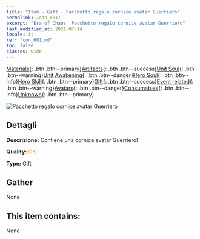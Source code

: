 ```yaml
---
title: "Item - Gift - Pacchetto regalo cornice avatar Guerriero"
permalink: /con_601/
excerpt: "Era of Chaos  Pacchetto regalo cornice avatar Guerriero"
last_modified_at: 2021-07-14
locale: it
ref: "con_601.md"
toc: false
classes: wide
---
```

 [Materials](/ItemsIT/){: .btn .btn--primary}[Artifacts](/ItemsIT/Artifacts/){: .btn .btn--success}[Unit Soul](/ItemsIT/UnitSoul/){: .btn .btn--warning}[Unit Awakening](/ItemsIT/UnitAwakening/){: .btn .btn--danger}[Hero Soul](/ItemsIT/HeroSoul/){: .btn .btn--info}[Hero Skill](/ItemsIT/HeroSkill/){: .btn .btn--primary}[Gift](/ItemsIT/Gift/){: .btn .btn--success}[Event related](/ItemsIT/Events/){: .btn .btn--warning}[Avatars](/ItemsIT/Avatars/){: .btn .btn--danger}[Consumables](/ItemsIT/Consumables/){: .btn .btn--info}[Unknown](/ItemsIT/Unknown/){: .btn .btn--primary}

 ![Pacchetto regalo cornice avatar Guerriero](/images/t/i_907003.png)

## Dettagli
 **Descrizione:** Contiene una cornice avatar Guerriero!

 **Quality:** <span style="color: #FF8C00">OK</span>

 **Type:** Gift

## Gather

  None

## This item contains:

  None

